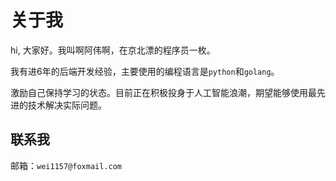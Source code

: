 # 关于我

hi, 大家好。我叫啊阿伟啊，在京北漂的程序员一枚。

我有进6年的后端开发经验，主要使用的编程语言是`python`和`golang`。

激励自己保持学习的状态。目前正在积极投身于人工智能浪潮，期望能够使用最先进的技术解决实际问题。

## 联系我

邮箱：`wei1157@foxmail.com`
